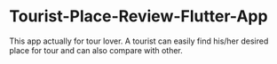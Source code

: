# Tourist-Place-Review-Flutter-App
This app actually for tour lover. A tourist can easily find his/her desired place for tour and can also compare with other.
